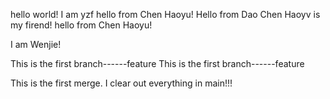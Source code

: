 hello world!
I am yzf
hello from Chen Haoyu!
Hello from Dao
Chen Haoyv is my firend!
hello from Chen Haoyu!





I am Wenjie!


This is the first branch------feature
This is the first branch------feature

This is the first merge. I clear out everything in main!!!